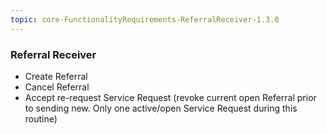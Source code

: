 ```yaml
---
topic: core-FunctionalityRequirements-ReferralReceiver-1.3.0
---
```


### Referral Receiver

- Create Referral
- Cancel Referral 
- Accept re-request Service Request (revoke current open Referral prior to sending new. Only one active/open Service Request during this routine)

<br>